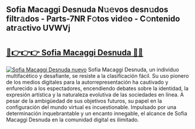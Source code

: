 ## Sofia Macaggi Desnuda N𝚞𝚎vos desn𝚞dos filtr𝚊dos - Parts-7NR F𝚘tos vid𝚎o - C𝚘ntenido atr𝚊ctivo UVWVj

# <h2><a href="http://mb0qk4u.tromn.icu/?c=Sofia+Macaggi+Desnuda">🔗👉👉👉 Sofia Macaggi Desnuda 🔗🔗</a></h2>

[![Sofia Macaggi Desnuda nuevo](https://i.imgur.com/pEAQMta.gif)](http://mb0qk4u.tromn.icu/?c=Sofia+Macaggi+Desnuda)
Sofia Macaggi Desnuda, un individuo multifacético y desafiante, se resiste a la clasificación fácil. Su uso pionero de los medios digitales para la autorrepresentación ha cautivado y enfurecido a los espectadores, encendiendo debates sobre la identidad, la expresión artística y la naturaleza evolutiva de las sociedades en línea. A pesar de la ambigüedad de sus objetivos futuros, su papel en la configuración del mundo virtual es incuestionable. Impulsado por una determinación inquebrantable y un encanto innegable, el alcance de Sofia Macaggi Desnuda en la comunidad digital es ilimitado.
